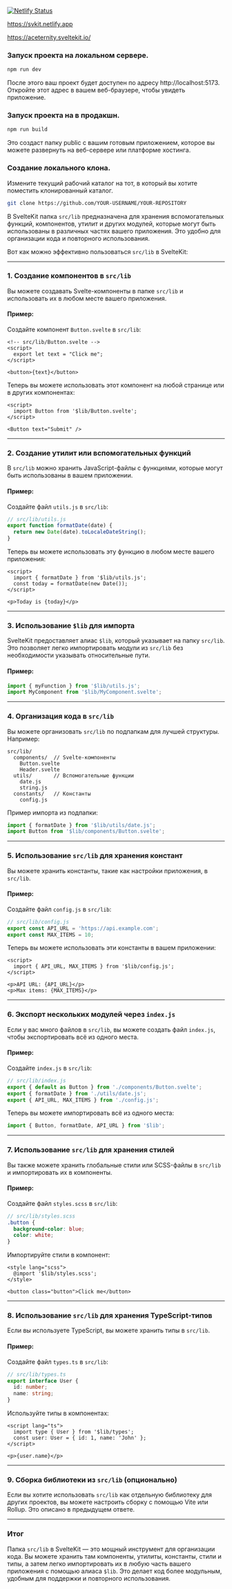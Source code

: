 [![Netlify Status](https://api.netlify.com/api/v1/badges/623cdf0f-62b7-46cd-885a-6ed190844bca/deploy-status)](https://app.netlify.com/sites/svkit/deploys)

https://svkit.netlify.app

https://aceternity.sveltekit.io/

### Запуск проекта на локальном сервере.

```bash
npm run dev
```
После этого ваш проект будет доступен по адресу http://localhost:5173. Откройте этот адрес в вашем веб-браузере, чтобы увидеть приложение.

### Запуск проекта на в продакшн.

```bash
npm run build
```
Это создаст папку public с вашим готовым приложением, которое вы можете развернуть на веб-сервере или платформе хостинга.

### Cоздание локального клона.

Измените текущий рабочий каталог на тот, в который вы хотите поместить клонированный каталог.

```bash
git clone https://github.com/YOUR-USERNAME/YOUR-REPOSITORY
```
В SvelteKit папка `src/lib` предназначена для хранения вспомогательных функций, компонентов, утилит и других модулей, которые могут быть использованы в различных частях вашего приложения. Это удобно для организации кода и повторного использования.

Вот как можно эффективно пользоваться `src/lib` в SvelteKit:

---

### 1. **Создание компонентов в `src/lib`**
Вы можете создавать Svelte-компоненты в папке `src/lib` и использовать их в любом месте вашего приложения.

#### Пример:
Создайте компонент `Button.svelte` в `src/lib`:

```svelte
<!-- src/lib/Button.svelte -->
<script>
  export let text = "Click me";
</script>

<button>{text}</button>
```

Теперь вы можете использовать этот компонент на любой странице или в других компонентах:

```svelte
<script>
  import Button from '$lib/Button.svelte';
</script>

<Button text="Submit" />
```

---

### 2. **Создание утилит или вспомогательных функций**
В `src/lib` можно хранить JavaScript-файлы с функциями, которые могут быть использованы в вашем приложении.

#### Пример:
Создайте файл `utils.js` в `src/lib`:

```javascript
// src/lib/utils.js
export function formatDate(date) {
  return new Date(date).toLocaleDateString();
}
```

Теперь вы можете использовать эту функцию в любом месте вашего приложения:

```svelte
<script>
  import { formatDate } from '$lib/utils.js';
  const today = formatDate(new Date());
</script>

<p>Today is {today}</p>
```

---

### 3. **Использование `$lib` для импорта**
SvelteKit предоставляет алиас `$lib`, который указывает на папку `src/lib`. Это позволяет легко импортировать модули из `src/lib` без необходимости указывать относительные пути.

#### Пример:
```javascript
import { myFunction } from '$lib/utils.js';
import MyComponent from '$lib/MyComponent.svelte';
```

---

### 4. **Организация кода в `src/lib`**
Вы можете организовать `src/lib` по подпапкам для лучшей структуры. Например:

```
src/lib/
  components/  // Svelte-компоненты
    Button.svelte
    Header.svelte
  utils/       // Вспомогательные функции
    date.js
    string.js
  constants/   // Константы
    config.js
```

Пример импорта из подпапки:

```javascript
import { formatDate } from '$lib/utils/date.js';
import Button from '$lib/components/Button.svelte';
```

---

### 5. **Использование `src/lib` для хранения констант**
Вы можете хранить константы, такие как настройки приложения, в `src/lib`.

#### Пример:
Создайте файл `config.js` в `src/lib`:

```javascript
// src/lib/config.js
export const API_URL = 'https://api.example.com';
export const MAX_ITEMS = 10;
```

Теперь вы можете использовать эти константы в вашем приложении:

```svelte
<script>
  import { API_URL, MAX_ITEMS } from '$lib/config.js';
</script>

<p>API URL: {API_URL}</p>
<p>Max items: {MAX_ITEMS}</p>
```

---

### 6. **Экспорт нескольких модулей через `index.js`**
Если у вас много файлов в `src/lib`, вы можете создать файл `index.js`, чтобы экспортировать всё из одного места.

#### Пример:
Создайте `index.js` в `src/lib`:

```javascript
// src/lib/index.js
export { default as Button } from './components/Button.svelte';
export { formatDate } from './utils/date.js';
export { API_URL, MAX_ITEMS } from './config.js';
```

Теперь вы можете импортировать всё из одного места:

```javascript
import { Button, formatDate, API_URL } from '$lib';
```

---

### 7. **Использование `src/lib` для хранения стилей**
Вы также можете хранить глобальные стили или SCSS-файлы в `src/lib` и импортировать их в компоненты.

#### Пример:
Создайте файл `styles.scss` в `src/lib`:

```scss
// src/lib/styles.scss
.button {
  background-color: blue;
  color: white;
}
```

Импортируйте стили в компонент:

```svelte
<style lang="scss">
  @import '$lib/styles.scss';
</style>

<button class="button">Click me</button>
```

---

### 8. **Использование `src/lib` для хранения TypeScript-типов**
Если вы используете TypeScript, вы можете хранить типы в `src/lib`.

#### Пример:
Создайте файл `types.ts` в `src/lib`:

```typescript
// src/lib/types.ts
export interface User {
  id: number;
  name: string;
}
```

Используйте типы в компонентах:

```svelte
<script lang="ts">
  import type { User } from '$lib/types';
  const user: User = { id: 1, name: 'John' };
</script>

<p>{user.name}</p>
```

---

### 9. **Сборка библиотеки из `src/lib` (опционально)**
Если вы хотите использовать `src/lib` как отдельную библиотеку для других проектов, вы можете настроить сборку с помощью Vite или Rollup. Это описано в предыдущем ответе.

---

### Итог
Папка `src/lib` в SvelteKit — это мощный инструмент для организации кода. Вы можете хранить там компоненты, утилиты, константы, стили и типы, а затем легко импортировать их в любую часть вашего приложения с помощью алиаса `$lib`. Это делает код более модульным, удобным для поддержки и повторного использования.